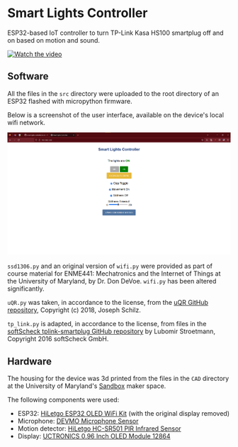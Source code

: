 # Smart Lights Controller

ESP32-based IoT controller to turn TP-Link Kasa HS100 smartplug off and on based on motion and sound.

[![Watch the video](https://img.youtube.com/vi/hfF_iRAE-oM/default.jpg)](https://youtu.be/hfF_iRAE-oM)

## Software

All the files in the `src` directory were uploaded to the root directory of an ESP32 flashed with micropython firmware.

Below is a screenshot of the user interface, available on the device's local wifi network.

![User interface.](ui_screenshot.png)

`ssd1306.py` and an original version of `wifi.py` were provided as part of course material for ENME441: Mechatronics and the Internet of Things at the University of Maryland, by Dr. Don DeVoe. `wifi.py` has been altered significantly.

`uQR.py` was taken, in accordance to the license, from the [uQR GitHub repository](https://github.com/JASchilz/uQR), Copyright (c) 2018, Joseph Schilz.

`tp_link.py` is adapted, in accordance to the license, from files in the [softScheck tplink-smartplug GitHub repository](https://github.com/softScheck/tplink-smartplug) by Lubomir Stroetmann, Copyright 2016 softScheck GmbH.

## Hardware

The housing for the device was 3d printed from the files in the `CAD` directory at the University of Maryland's [Sandbox](https://sandbox.iribe.umd.edu/) maker space.

The following components were used:

- ESP32: [HiLetgo ESP32 OLED WiFi Kit](https://www.amazon.com/gp/product/B07DKD79Y9) (with the original display removed)
- Microphone: [DEVMO Microphone Sensor](https://www.amazon.com/dp/B07S4DTKYH)
- Motion detector: [HiLetgo HC-SR501 PIR Infrared Sensor](https://www.amazon.com/dp/B07KZW86YR)
- Display: [UCTRONICS 0.96 Inch OLED Module 12864](https://www.amazon.com/dp/B072Q2X2LL)

